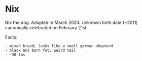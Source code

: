 # Nix

Nix the dog. Adopted in March 2023. Unknown birth date (~2011) canonically celebrated on February 21st.

Facts:

    - mixed breed; looks like a small german shepherd
    - black and born fut; weird tail
    - ~38 lbs

